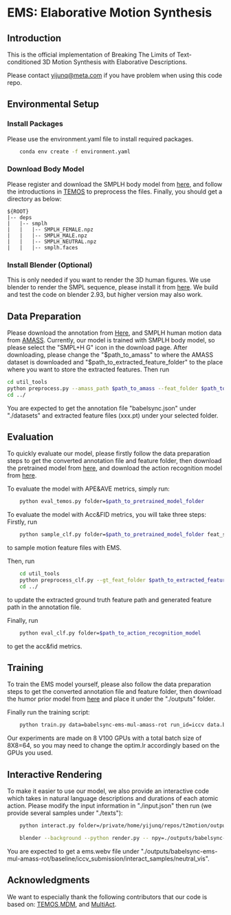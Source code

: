# EMS: Elaborative Motion Synthesis
## Introduction
This is the official implementation of Breaking The Limits of Text-conditioned 3D Motion Synthesis with Elaborative Descriptions.

Please contact yijunq@meta.com if you have problem when using this code repo.
## Environmental Setup
### Install Packages 
Please use the environment.yaml file to install required packages.
```bash
    conda env create -f environment.yaml
```
### Download Body Model
Please register and download the SMPLH body model from [here](https://mano.is.tue.mpg.de/login.php), and follow the introductions in [TEMOS](https://github.com/Mathux/TEMOS#4-optional-smpl-body-model) to preprocess the files.
Finally, you should get a directory as below:
```  
${ROOT}  
|-- deps
|   |-- smplh
|   |   |-- SMPLH_FEMALE.npz
|   |   |-- SMPLH_MALE.npz
|   |   |-- SMPLH_NEUTRAL.npz
|   |   |-- smplh.faces
```
### Install Blender (Optional)
This is only needed if you want to render the 3D human figures.
We use blender to render the SMPL sequence, please install it from [here](https://www.blender.org/download/releases/2-93/). We build and test the code on blender 2.93, but higher version may also work.

## Data Preparation
Please download the annotation from [Here](), and SMPLH human motion data from [AMASS](https://amass.is.tue.mpg.de/). Currently, our model is trained with SMPLH body model, so please select the "SMPL+H G" icon in the download page.
After downloading, please change the "$path_to_amass" to where the AMASS dataset is downloaded and "$path_to_extracted_feature_folder" to the place where you want to store the extracted features.
Then run
```bash
cd util_tools
python preprocess.py --amass_path $path_to_amass --feat_folder $path_to_extracted_feature_folder
cd ../
```
You are expected to get the annotation file "babelsync.json" under "./datasets" and extracted feature files (xxx.pt) under your selected folder.

## Evaluation
To quickly evaluate our model, please firstly follow the data preparation steps to get the converted annotation file and feature folder, then download the pretrained model from [here](), and download the action recognition model from [here]().

To evaluate the model with APE&AVE metrics, simply run:
```bash
    python eval_temos.py folder=$path_to_pretrained_model_folder
```

To evaluate the model with Acc&FID metrics, you will take three steps:
Firstly, run
```bash
    python sample_clf.py folder=$path_to_pretrained_model_folder feat_save_dir=$path_to_sample_feat
```
to sample motion feature files with EMS.

Then, run
```bash
    cd util_tools
    python preprocess_clf.py --gt_feat_folder $path_to_extracted_feature_folder --feat_folder $path_to_sample_feat
    cd ../
```
to update the extracted ground truth feature path and generated feature path in the annotation file.

Finally, run
```bash
    python eval_clf.py folder=$path_to_action_recognition_model
```
to get the acc&fid metrics.

## Training
To train the EMS model yourself, please also follow the data preparation steps to get the converted annotation file and feature folder, then download the humor prior model from [here]() and place it under the "./outputs" folder.

Finally run the training script:
```bash
    python train.py data=babelsync-ems-mul-amass-rot run_id=iccv data.batch_size=8 model=ems model.optim.lr=5.0e-05 init_weight=/private/home/yijunq/repos/t2motion/outputs/humor_prior.pt
```

Our experiments are made on 8 V100 GPUs with a total batch size of 8X8=64, so you may need to change the optim.lr accordingly based on the GPUs you used.
## Interactive Rendering
To make it easier to use our model, we also provide an interactive code which takes in natural language descriptions and durations of each atomic action. Please modify the input information in "./input.json" then run (we provide several samples under "./texts"):
```bash
    python interact.py folder=/private/home/yijunq/repos/t2motion/outputs/babelsync-ems-mul-amass-rot/baseline/iccv_submission

    blender --background --python render.py -- npy=./outputs/babelsync-ems-mul-amass-rot/baseline/iccv/interact_samples/neutral_vis/ems.npy mode=video
```
You are expected to get a ems.webv file under "./outputs/babelsync-ems-mul-amass-rot/baseline/iccv_submission/interact_samples/neutral_vis".
## Acknowledgments
We want to especially thank the following contributors that our code is based on:
[TEMOS](https://github.com/Mathux/TEMOS),[MDM](https://github.com/GuyTevet/motion-diffusion-model), and [MultiAct](https://github.com/TaeryungLee/MultiAct_RELEASE/tree/main).
